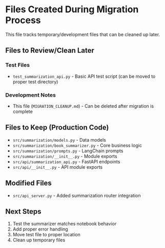 # Files Created During Migration Process

This file tracks temporary/development files that can be cleaned up later.

## Files to Review/Clean Later

### Test Files

- `test_summarization_api.py` - Basic API test script (can be moved to proper test directory)

### Development Notes

- This file (`MIGRATION_CLEANUP.md`) - Can be deleted after migration is complete

## Files to Keep (Production Code)

- `src/summarization/models.py` - Data models
- `src/summarization/book_summarizer.py` - Core business logic
- `src/summarization/prompts.py` - LangChain prompts
- `src/summarization/__init__.py` - Module exports
- `src/api/summarization_api.py` - FastAPI endpoints
- `src/api/__init__.py` - API module exports

## Modified Files

- `src/api_server.py` - Added summarization router integration

## Next Steps

1. Test the summarizer matches notebook behavior
2. Add proper error handling
3. Move test file to proper location
4. Clean up temporary files
